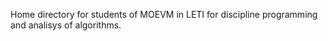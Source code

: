 Home directory for students of MOEVM in LETI for discipline programming and analisys of algorithms.
